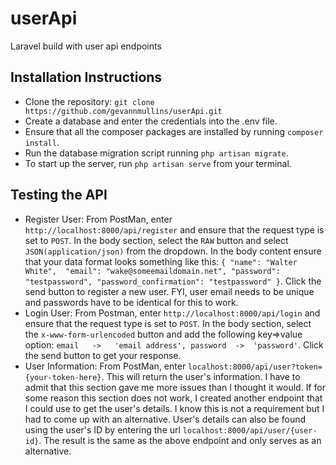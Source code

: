 # userApi
Laravel build with user api endpoints

## Installation Instructions

- Clone the repository:
` git clone https://github.com/gevannmullins/userApi.git `
- Create a database and enter the credentials into the .env file.
- Ensure that all the composer packages are installed by running ` composer install `.
- Run the database migration script running ` php artisan migrate `.
- To start up the server, run ` php artisan serve ` from your terminal.

## Testing the API

- Register User: From PostMan, enter ` http://localhost:8000/api/register ` and 
ensure that the request type is set to ` POST `.
In the body section, select the ` RAW ` button and select ` JSON(application/json) ` from the dropdown.
In the body content ensure that your data format looks something like this:
`
{
  "name": "Walter White", 
  "email": "wake@someemaildomain.net",
  "password": "testpassword",
  "password_confirmation": "testpassword"
}
`.
Click the send button to register a new user. 
FYI, user email needs to be unique and passwords have to be identical for this to work.
- Login User: From Postman, enter ` http://localhost:8000/api/login ` and ensure that the request type is set
to ` POST `.
In the body section, select the ` x-www-form-urlencoded ` button and add the following key=>value option:
`
email   ->   'email address',
password  ->  'password'
`.
Click the send button to get your response.
- User Information: From PostMan, enter ` localhost:8000/api/user?token={your-token-here} `. This will return the user's information.
I have to admit that this section gave me more issues than I thought it would. If for some reason this section does not work, 
I created another endpoint that I could use to get the user's details. I know this is not a requirement but I had to come up with an alternative.
User's details can also be found using the user's ID by entering the url ` localhost:8000/api/user/{user-id} `. 
The result is the same as the above endpoint and only serves as an alternative.
